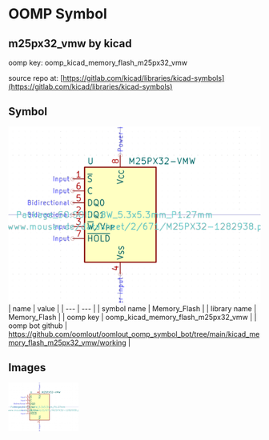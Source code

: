 # OOMP Symbol  
## m25px32_vmw  by kicad  
  
oomp key: oomp_kicad_memory_flash_m25px32_vmw  
  
source repo at: [https://gitlab.com/kicad/libraries/kicad-symbols](https://gitlab.com/kicad/libraries/kicad-symbols)  
## Symbol  
  
[![working.png](working_600.png)](working.png)  
| name | value | 
| --- | --- | 
| symbol name | Memory_Flash | 
| library name | Memory_Flash | 
| oomp key | oomp_kicad_memory_flash_m25px32_vmw | 
| oomp bot github | https://github.com/oomlout/oomlout_oomp_symbol_bot/tree/main/kicad_memory_flash_m25px32_vmw/working | 
## Images  
  
[![working.png](working_140.png)](working.png)  
